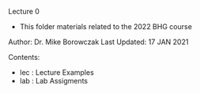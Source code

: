 Lecture 0
- This folder materials related to the 2022 BHG course 

Author: Dr. Mike Borowczak
Last Updated: 17 JAN 2021

Contents:
- lec : Lecture Examples
- lab : Lab Assigments